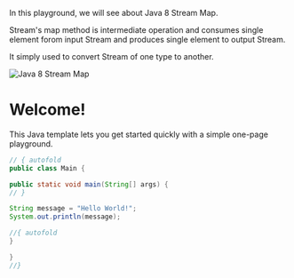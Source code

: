In this playground, we will see about Java 8 Stream Map.

Stream's map method is intermediate operation and consumes single element forom input Stream and produces single element to output Stream.

It simply used to convert Stream of one type to another.

![Java 8 Stream Map](https://java2blog.com/wp-content/uploads/2017/10/Java8StreamMap.png)



# Welcome!

This Java template lets you get started quickly with a simple one-page playground.

```java runnable
// { autofold
public class Main {

public static void main(String[] args) {
// }

String message = "Hello World!";
System.out.println(message);

//{ autofold
}

}
//}
```


